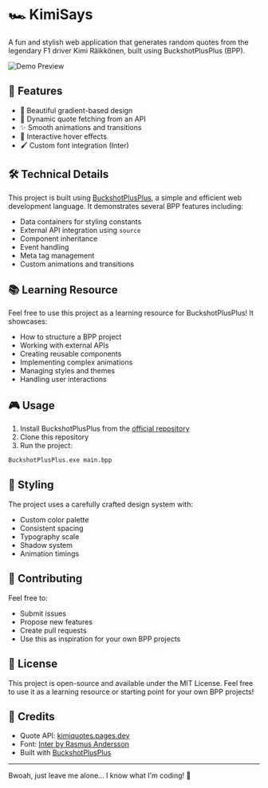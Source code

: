 # 🏎️ KimiSays

A fun and stylish web application that generates random quotes from the legendary F1 driver Kimi Räikkönen, built using BuckshotPlusPlus (BPP).

![Demo Preview](https://i.imgur.com/cmYdsQW.png)

## 🚥 Features

- 🎨 Beautiful gradient-based design
- 🔄 Dynamic quote fetching from an API
- ✨ Smooth animations and transitions
- 🎯 Interactive hover effects
- 🖌️ Custom font integration (Inter)

## 🛠️ Technical Details

This project is built using [BuckshotPlusPlus](https://github.com/BuckshotPlusPlus/BuckshotPlusPlus), a simple and efficient web development language. It demonstrates several BPP features including:

- Data containers for styling constants
- External API integration using `source`
- Component inheritance
- Event handling
- Meta tag management
- Custom animations and transitions

## 📚 Learning Resource

Feel free to use this project as a learning resource for BuckshotPlusPlus! It showcases:

- How to structure a BPP project
- Working with external APIs
- Creating reusable components
- Implementing complex animations
- Managing styles and themes
- Handling user interactions

## 🎮 Usage

1. Install BuckshotPlusPlus from the [official repository](https://github.com/BuckshotPlusPlus/BuckshotPlusPlus)
2. Clone this repository
3. Run the project:
```bash
BuckshotPlusPlus.exe main.bpp
```

## 🎨 Styling

The project uses a carefully crafted design system with:

- Custom color palette
- Consistent spacing
- Typography scale
- Shadow system
- Animation timings

## 🤝 Contributing

Feel free to:
- Submit issues
- Propose new features
- Create pull requests
- Use this as inspiration for your own BPP projects

## 📄 License

This project is open-source and available under the MIT License. Feel free to use it as a learning resource or starting point for your own BPP projects!

## 🙏 Credits

- Quote API: [kimiquotes.pages.dev](https://kimiquotes.pages.dev)
- Font: [Inter by Rasmus Andersson](https://rsms.me/inter/)
- Built with [BuckshotPlusPlus](https://github.com/BuckshotPlusPlus/BuckshotPlusPlus)

---
Bwoah, just leave me alone... I know what I'm coding! 🏁
